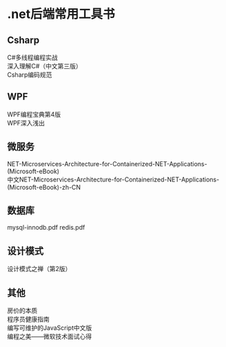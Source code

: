 # .net后端常用工具书


## Csharp
C#多线程编程实战<br>
深入理解C#（中文第三版）<br>
Csharp编码规范
## WPF
WPF编程宝典第4版<br>
WPF深入浅出
## 微服务
NET-Microservices-Architecture-for-Containerized-NET-Applications-(Microsoft-eBook)<br>
中文NET-Microservices-Architecture-for-Containerized-NET-Applications-(Microsoft-eBook)-zh-CN

## 数据库
mysql-innodb.pdf
redis.pdf

## 设计模式
设计模式之禅（第2版）

## 其他
房价的本质<br>
程序员健康指南<br>
编写可维护的JavaScript中文版<br>
编程之美——微软技术面试心得